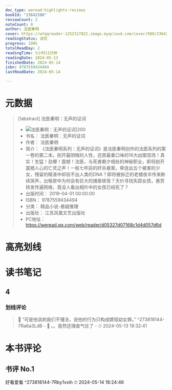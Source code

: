 ```yaml
---
doc_type: weread-highlights-reviews
bookId: "23642580"
reviewCount: 2
noteCount: 0
author: 法医秦明
cover: https://wfqqreader-1252317822.image.myqcloud.com/cover/580/23642580/t7_23642580.jpg
readingStatus: 读完
progress: 100%
totalReadDay: 2
readingTime: 5小时11分钟
readingDate: 2024-05-13
finishedDate: 2024-05-14
isbn: 9787559434494
lastReadDate: 2024-05-14

---
```

# 元数据
> [!abstract] 法医秦明：无声的证词
> - ![ 法医秦明：无声的证词|200](https://wfqqreader-1252317822.image.myqcloud.com/cover/580/23642580/t7_23642580.jpg)
> - 书名： 法医秦明：无声的证词
> - 作者： 法医秦明
> - 简介： 《法医秦明系列：无声的证词》是法医秦明创作的法医系列的第一卷的第二本。剖开最阴暗的人性，还原最重口味的16大凶案现场！真实！生猛！劲爆！震撼！法医，与死者朝夕相处的神秘职业，即将剖开震撼人心的亡灵之声！一桩七年前的奸杀悬案，牵连出五个被害的少女，残留的精液中却验不出人类的DNA？即将被拆迁的老楼夜半传来断续哭声，出租房中为何会有巨大的捕兽铁笼？天价寻找失踪女孩，悬赏转发传遍网络，竟没人看出相片中的女孩已经死了？
> - 出版时间： 2019-04-01 00:00:00
> - ISBN： 9787559434494
> - 分类： 精品小说-悬疑推理
> - 出版社： 江苏凤凰文艺出版社
> - PC地址：https://weread.qq.com/web/reader/d05327d07168c1d4d057d6d

# 高亮划线

# 读书笔记

## 4

### 划线评论
> 📌 “可是他讽刺我们不懂法，说他的行为只构成嫖宿幼女罪。”  ^273818144-7Ra6a3LdB
    - 💭 。。竟然还理直气壮了
    - ⏱ 2024-05-13 19:32:41
   
# 本书评论

## 书评 No.1 
好看爱看 ^273818144-7Rby1vxih
⏱ 2024-05-14 18:24:46


